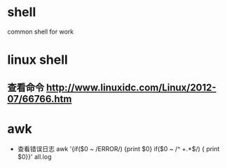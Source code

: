 # shell
common shell for work

# linux shell 
## 查看命令 http://www.linuxidc.com/Linux/2012-07/66766.htm

# awk 
* 查看错误日志 awk '{if($0 ~ /ERROR/) {print $0} if($0 ~ /^ +.*$/) { print $0}}' all.log
